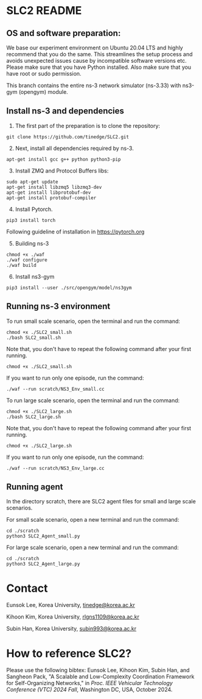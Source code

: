 
SLC2 README
================================

## OS and software preparation:

We base our experiment environment on Ubuntu 20.04 LTS and highly recommend that you do the same. This streamlines the setup process and avoids unexpected issues cause by incompatible software versions etc. Please make sure that you have Python installed. Also make sure that you have root or sudo permission.

This branch contains the entire ns-3 network simulator (ns-3.33) with ns3-gym (opengym) module.

## Install ns-3 and dependencies

1. The first part of the preparation is to clone the repository:

```shell
git clone https://github.com/tinedge/SLC2.git
```

2. Next, install all dependencies required by ns-3.

```shell
apt-get install gcc g++ python python3-pip
```

3. Install ZMQ and Protocol Buffers libs:

```shell
sudo apt-get update
apt-get install libzmq5 libzmq3-dev
apt-get install libprotobuf-dev
apt-get install protobuf-compiler
```

4. Install Pytorch.

```shell
pip3 install torch
```

Following guideline of installation in https://pytorch.org

5. Building ns-3

```shell
chmod +x ./waf
./waf configure
./waf build
```

6. Install ns3-gym

```shell
pip3 install --user ./src/opengym/model/ns3gym
```

## Running ns-3 environment

To run small scale scenario, open the terminal and run the command:

```shell
chmod +x ./SLC2_small.sh
./bash SLC2_small.sh
```

Note that, you don't have to repeat the following command after your first running.

```shell
chmod +x ./SLC2_small.sh
```

If you want to run only one episode, run the command:

```shell
./waf --run scratch/NS3_Env_small.cc
```

To run large scale scenario, open the terminal and run the command:

```shell
chmod +x ./SLC2_large.sh
./bash SLC2_large.sh
```

Note that, you don't have to repeat the following command after your first running.

```shell
chmod +x ./SLC2_large.sh
```

If you want to run only one episode, run the command:

```shell
./waf --run scratch/NS3_Env_large.cc
```

## Running agent

In the directory scratch, there are SLC2 agent files for small and large scale scenarios.

For small scale scenario, open a new terminal and run the command:

```shell
cd ./scratch
python3 SLC2_Agent_small.py
```

For large scale scenario, open a new terminal and run the command:

```shell
cd ./scratch
python3 SLC2_Agent_large.py
```

Contact
================================
Eunsok Lee, Korea University, tinedge@korea.ac.kr

Kihoon Kim, Korea University, rlgns1109@korea.ac.kr

Subin Han, Korea University, subin993@korea.ac.kr

How to reference SLC2?
================================
Please use the following bibtex:   Eunsok Lee, Kihoon Kim, Subin Han, and Sangheon Pack, "A Scalable and Low-Complexity Coordination Framework for Self-Organizing Networks," in *Proc. IEEE Vehicular Technology Conference (VTC) 2024 Fall*, Washington DC, USA, October 2024.
